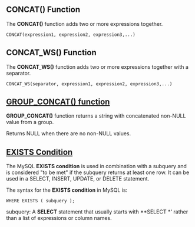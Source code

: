 
## CONCAT() Function

The **CONCAT()** function adds two or more expressions together.
```
CONCAT(expression1, expression2, expression3,...)
```

## CONCAT_WS() Function

The **CONCAT_WS()** function adds two or more expressions together with a separator.
```
CONCAT_WS(separator, expression1, expression2, expression3,...)
```

## [GROUP_CONCAT() function](https://www.w3resource.com/mysql/aggregate-functions-and-grouping/aggregate-functions-and-grouping-group_concat.php)

**GROUP_CONCAT()** function returns a string with concatenated non-NULL value from a group.

Returns NULL when there are no non-NULL values.

## [EXISTS Condition](https://www.techonthenet.com/mysql/exists.php)

The MySQL **EXISTS condition** is used in combination with a subquery and is considered "to be met" if the subquery returns at least one row. It can be used in a SELECT, INSERT, UPDATE, or DELETE statement.

The syntax for the **EXISTS condition** in MySQL is:
```
WHERE EXISTS ( subquery );
```

subquery: A **SELECT** statement that usually starts with **SELECT **'* rather than a list of expressions or column names.






